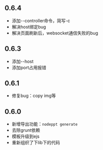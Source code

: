 ## 0.6.4
 * 添加--controller命令，简写-c
 * 解决host绑定bug
 * 解决页面刷新后，websocket通信失败的bug

## 0.6.3
 * 添加--host
 * 添加port占用报错

## 0.6.1
 * 修复bug：copy img等

## 0.6.0
 * 新增导出功能：```nodeppt generate```
 * 去除grunt依赖
 * 模板升级到ejs
 * 重新组织了下lib下的代码
